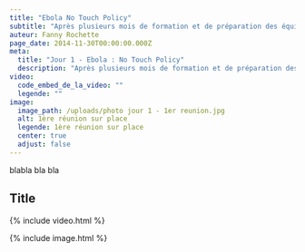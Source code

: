 ```yaml
---
title: "Ebola No Touch Policy"
subtitle: "Après plusieurs mois de formation et de préparation des équipes de SOLIDARITÉS INTERNATIONAL, Andrea, spécialiste Eau, Hygiène et Assainissement et moi-même, débarquons à Freetown..."
auteur: Fanny Rochette
page_date: 2014-11-30T00:00:00.000Z
meta:
  title: "Jour 1 - Ebola : No Touch Policy"
  description: "Après plusieurs mois de formation et de préparation des équipes de SOLIDARITÉS INTERNATIONAL, Andrea, spécialiste Eau, Hygiène et Assainissement et moi-même, débarquons à Freetown..."
video:
  code_embed_de_la_video: ""
  legende: ""
image:
  image_path: /uploads/photo jour 1 - 1er reunion.jpg
  alt: 1ère réunion sur place
  legende: 1ère réunion sur place
  center: true
  adjust: false
---
```

blabla bla bla

## Title

{% include video.html %}

{% include image.html %}